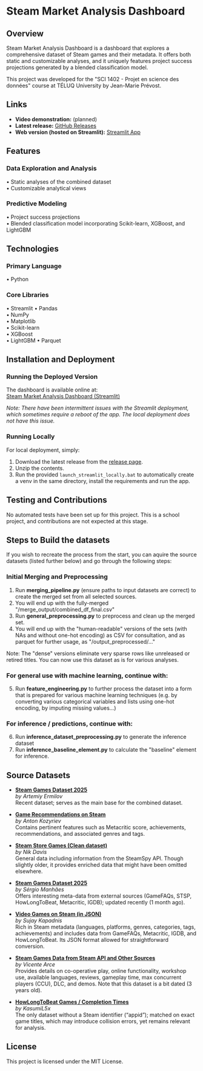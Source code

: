 # Steam Market Analysis Dashboard

## Overview

Steam Market Analysis Dashboard is a dashboard that explores a comprehensive dataset of Steam games and their metadata. It offers both static and customizable analyses, and it uniquely features project success projections generated by a blended classification model.

This project was developed for the "SCI 1402 - Projet en science des données" course at TÉLUQ University by Jean-Marie Prévost.

## Links

- **Video demonstration:** (planned)
- **Latest release:** [GitHub Releases](https://github.com/JeanMariePrevost/steam-market-analysis-dashboard/releases)
- **Web version (hosted on Streamlit):** [Streamlit App](https://steam-market-analysis-dashboard-nzn37ojbps43zhj7twa.streamlit.app/)

## Features

### Data Exploration and Analysis
• Static analyses of the combined dataset  
• Customizable analytical views

### Predictive Modeling
• Project success projections  
• Blended classification model incorporating Scikit-learn, XGBoost, and LightGBM

## Technologies

### Primary Language
• Python

### Core Libraries
• Streamlit
• Pandas  
• NumPy  
• Matplotlib  
• Scikit-learn  
• XGBoost  
• LightGBM
• Parquet

## Installation and Deployment

### Running the Deployed Version
The dashboard is available online at:  
[Steam Market Analysis Dashboard (Streamlit)](https://steam-market-analysis-dashboard-nzn37ojzujbps43zhj7twa.streamlit.app/)

*Note: There have been intermittent issues with the Streamlit deployment, which sometimes require a reboot of the app. The local deployment does not have this issue.*

### Running Locally
For local deployment, simply:
1. Download the latest release from the [release page](https://github.com/JeanMariePrevost/steam-market-analysis-dashboard/releases).
1. Unzip the contents.
2. Run the provided `launch_streamlit_locally.bat` to automatically create a venv in the same directory, install the requirements and run the app.

## Testing and Contributions

No automated tests have been set up for this project. This is a school project, and contributions are not expected at this stage.

## Steps to Build the datasets

If you wish to recreate the process from the start, you can aquire the source datasets (listed further below) and go through the following steps:

### Initial Merging and Preprocessing
1. Run **merging_pipeline.py** (ensure paths to input datasets are correct) to create the merged set from all selected sources.
2. You will end up with the fully-merged "/merge_output/combined_df_final.csv"
3. Run **general_preprocessing.py** to preprocess and clean up the merged set.
4. You will end up with the "human-readable" versions of the sets (with NAs and without one-hot encoding) as CSV for consultation, and as parquet for further usage, as "/output_preprocessed/..."

Note: The "dense" versions eliminate very sparse rows like unreleased or retired titles.
You can now use this dataset as is for various analyses.

### For general use with machine learning, continue with:
5. Run **feature_engineering.py** to further process the dataset into a form that is prepared for various machine learning techniques (e.g. by converting various categorical variables and lists using one-hot encoding, by imputing missing values...)

### For inference / predictions, continue with:
6. Run **inference_dataset_preprocessing.py** to generate the inference dataset
7. Run **inference_baseline_element.py** to calculate the "baseline" element for inference.

## Source Datasets

- **[Steam Games Dataset 2025](https://www.kaggle.com/datasets/artermiloff/steam-games-dataset)**  
  *by Artemiy Ermilov*  
  Recent dataset; serves as the main base for the combined dataset.

- **[Game Recommendations on Steam](https://www.kaggle.com/datasets/antonkozyriev/game-recommendations-on-steam)**  
  *by Anton Kozyriev*  
  Contains pertinent features such as Metacritic score, achievements, recommendations, and associated genres and tags.

- **[Steam Store Games (Clean dataset)](https://www.kaggle.com/datasets/nikdavis/steam-store-games)**  
  *by Nik Davis*  
  General data including information from the SteamSpy API. Though slightly older, it provides enriched data that might have been omitted elsewhere.

- **[Steam Games Dataset 2025](https://www.kaggle.com/datasets/srgiomanhes/steam-games-dataset-2025)**  
  *by Sérgio Manhães*  
  Offers interesting meta-data from external sources (GameFAQs, STSP, HowLongToBeat, Metacritic, IGDB); updated recently (1 month ago).

- **[Video Games on Steam (in JSON)](https://www.kaggle.com/datasets/sujaykapadnis/games-on-steam)**  
  *by Sujay Kapadnis*  
  Rich in Steam metadata (languages, platforms, genres, categories, tags, achievements) and includes data from GameFAQs, Metacritic, IGDB, and HowLongToBeat. Its JSON format allowed for straightforward conversion.

- **[Steam Games Data from Steam API and Other Sources](https://www.kaggle.com/datasets/vicentearce/steamdata)**  
  *by Vicente Arce*  
  Provides details on co-operative play, online functionality, workshop use, available languages, reviews, gameplay time, max concurrent players (CCU), DLC, and demos. Note that this dataset is a bit dated (3 years old).

- **[HowLongToBeat Games / Completion Times](https://www.kaggle.com/datasets/kasumil5x/howlongtobeat-games-completion-times)**  
  *by KasumiL5x*  
  The only dataset without a Steam identifier (“appid”); matched on exact game titles, which may introduce collision errors, yet remains relevant for analysis.


## License

This project is licensed under the MIT License.










